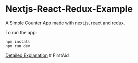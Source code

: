 # Nextjs-React-Redux-Example

A Simple Counter App made with next.js, react and redux. 

To run the app:

```
npm install
npm run dev
```

[Detailed Explanation](https://dev.to/waqasabbasi/server-side-rendered-app-with-next-js-react-and-redux-38gf)
#   F i r s t A i d  
 
